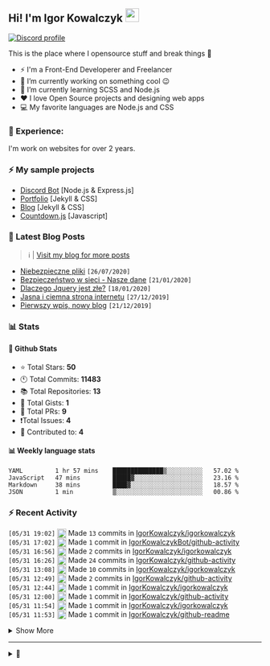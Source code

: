 <!-- ## Hi! I'm Igor Kowalczyk 🖐️ -->
## Hi! I'm Igor Kowalczyk <img src="https://raw.githubusercontent.com/igorkowalczyk/igorkowalczyk/master/src/images/wave.gif" width="27px">

[![Discord profile](https://discord.c99.nl/widget/theme-3/440200028292907048.png)](https://discord.com/users/440200028292907048)

This is the place where I opensource stuff and break things :rofl:

- ⚡  I'm a Front-End Developerer and Freelancer
- 🔭 I’m currently working on something cool :wink:
- 🌱 I’m currently learning SCSS and Node.js
- ❤️ I love Open Source projects and designing web apps
- 💻 My favorite languages are Node.js and CSS

### 💪 Experience:
I'm work on websites for over 2 years.

### ⚡ My sample projects

* [Discord Bot](https://github.com/aurolia-css/majo-rebuild) [Node.js & Express.js]
* [Portfolio](https://igorkowalczyk.github.io) [Jekyll & CSS] 
* [Blog](https://igorkowalczyk.github.io/blog) [Jekyll & CSS] 
* [Countdown.js](https://igorkowalczyk.github.io/countdown.js) [Javascript] 

### 📕 Latest Blog Posts
> ℹ️ | [Visit my blog for more posts](https://igorkowalczyk.github.io/blog)
<!-- FEED-START -->
   - [Niebezpieczne pliki](https://igorkowalczyk.github.io/blog/internet/2020/07/27/Niebezpieczne-pliki) `[26/07/2020]`
- [Bezpieczeństwo w sieci - Nasze dane](https://igorkowalczyk.github.io/blog/internet/2020/01/22/Bezpiecze%C5%84stwo-w-sieci-nasze-dane) `[21/01/2020]`
- [Dlaczego Jquery jest złe?](https://igorkowalczyk.github.io/blog/internet/programowanie/javascript/2020/01/19/Dlaczego-Jquery-jest-z%C5%82e) `[18/01/2020]`
- [Jasna i ciemna strona internetu](https://igorkowalczyk.github.io/blog/internet/2019/12/28/Jasna-i-ciemna-strona-internetu) `[27/12/2019]`
- [Pierwszy wpis, nowy blog](https://igorkowalczyk.github.io/blog/offtop/2019/12/22/Pierwszy-wpis,-nowy-blog) `[21/12/2019]`
<!-- Posts last updated on Mon May 31 2021 20:22:25 GMT+0000 (Coordinated Universal Time) -->
   <!-- FEED-END -->

### 📊 Stats

#### 🐙 Github Stats
<!-- STAT-START -->
  
  - ⭐ Total Stars: **50**
  - 🕚 Total Commits: **11483**
  - 📚 Total Repositories: **13**
  - 📖 Total Gists: **1**
  - 🚀 Total PRs: **9**
  - ❗Total Issues: **4**
  - 📝 Contributed to: **4**
  <!-- Stats last updated on Mon May 31 2021 20:22:25 GMT+0000 (Coordinated Universal Time) -->
  <!-- STAT-END -->

#### 📊 Weekly language stats
<!--START_SECTION:waka-->
```text
YAML         1 hr 57 mins    ██████████████▒░░░░░░░░░░   57.02 % 
JavaScript   47 mins         █████▓░░░░░░░░░░░░░░░░░░░   23.16 % 
Markdown     38 mins         ████▓░░░░░░░░░░░░░░░░░░░░   18.57 % 
JSON         1 min           ▒░░░░░░░░░░░░░░░░░░░░░░░░   00.86 % 
```
<!--END_SECTION:waka-->

### :zap: Recent Activity
<!--START_SECTION:activity-->
`[05/31 19:02]` <img alt="📝" src="https://github.com/cheesits456/github-activity-readme/raw/master/icons/commit.png" align="top" height="18"> Made `13` commits in [IgorKowalczyk/igorkowalczyk](https://github.com/IgorKowalczyk/igorkowalczyk)  
`[05/31 17:02]` <img alt="📝" src="https://github.com/cheesits456/github-activity-readme/raw/master/icons/commit.png" align="top" height="18"> Made `1` commit in [IgorKowalczykBot/github-activity](https://github.com/IgorKowalczykBot/github-activity)  
`[05/31 16:56]` <img alt="📝" src="https://github.com/cheesits456/github-activity-readme/raw/master/icons/commit.png" align="top" height="18"> Made `2` commits in [IgorKowalczyk/igorkowalczyk](https://github.com/IgorKowalczyk/igorkowalczyk)  
`[05/31 16:26]` <img alt="📝" src="https://github.com/cheesits456/github-activity-readme/raw/master/icons/commit.png" align="top" height="18"> Made `24` commits in [IgorKowalczyk/github-activity](https://github.com/IgorKowalczyk/github-activity)  
`[05/31 13:08]` <img alt="📝" src="https://github.com/cheesits456/github-activity-readme/raw/master/icons/commit.png" align="top" height="18"> Made `10` commits in [IgorKowalczyk/igorkowalczyk](https://github.com/IgorKowalczyk/igorkowalczyk)  
`[05/31 12:49]` <img alt="📝" src="https://github.com/cheesits456/github-activity-readme/raw/master/icons/commit.png" align="top" height="18"> Made `2` commits in [IgorKowalczyk/github-activity](https://github.com/IgorKowalczyk/github-activity)  
`[05/31 12:44]` <img alt="📝" src="https://github.com/cheesits456/github-activity-readme/raw/master/icons/commit.png" align="top" height="18"> Made `1` commit in [IgorKowalczyk/igorkowalczyk](https://github.com/IgorKowalczyk/igorkowalczyk)  
`[05/31 12:00]` <img alt="📝" src="https://github.com/cheesits456/github-activity-readme/raw/master/icons/commit.png" align="top" height="18"> Made `1` commit in [IgorKowalczyk/github-activity](https://github.com/IgorKowalczyk/github-activity)  
`[05/31 11:54]` <img alt="📝" src="https://github.com/cheesits456/github-activity-readme/raw/master/icons/commit.png" align="top" height="18"> Made `1` commit in [IgorKowalczyk/igorkowalczyk](https://github.com/IgorKowalczyk/igorkowalczyk)  
`[05/31 11:53]` <img alt="📝" src="https://github.com/cheesits456/github-activity-readme/raw/master/icons/commit.png" align="top" height="18"> Made `1` commit in [IgorKowalczyk/github-readme](https://github.com/IgorKowalczyk/github-readme)  

<details><summary>Show More</summary>

`[05/31 11:52]` <img alt="🍴" src="https://github.com/cheesits456/github-activity-readme/raw/master/icons/fork.png" align="top" height="18"> Forked [cheesits456/github-activity-readme](https://github.com/cheesits456/github-activity-readme) to [IgorKowalczyk/github-activity-readme](https://github.com/IgorKowalczyk/github-activity-readme)  
`[05/31 11:30]` <img alt="📝" src="https://github.com/cheesits456/github-activity-readme/raw/master/icons/commit.png" align="top" height="18"> Made `1` commit in [IgorKowalczyk/igorkowalczyk](https://github.com/IgorKowalczyk/igorkowalczyk)  
`[05/31 11:27]` <img alt="📝" src="https://github.com/cheesits456/github-activity-readme/raw/master/icons/commit.png" align="top" height="18"> Made `12` commits in [IgorKowalczyk/bin](https://github.com/IgorKowalczyk/bin)  
`[05/31 07:59]` <img alt="📝" src="https://github.com/cheesits456/github-activity-readme/raw/master/icons/commit.png" align="top" height="18"> Made `63` commits in [IgorKowalczyk/igorkowalczyk](https://github.com/IgorKowalczyk/igorkowalczyk)  
`[05/30 16:09]` <img alt="📝" src="https://github.com/cheesits456/github-activity-readme/raw/master/icons/commit.png" align="top" height="18"> Made `29` commits in [IgorKowalczyk/majobot](https://github.com/IgorKowalczyk/majobot)  
`[05/26 11:29]` <img alt="📝" src="https://github.com/cheesits456/github-activity-readme/raw/master/icons/commit.png" align="top" height="18"> Made `2` commits in [IgorKowalczyk/bin](https://github.com/IgorKowalczyk/bin)  
`[05/26 07:49]` <img alt="📝" src="https://github.com/cheesits456/github-activity-readme/raw/master/icons/commit.png" align="top" height="18"> Made `1` commit in [IgorKowalczyk/igorkowalczyk.github.io](https://github.com/IgorKowalczyk/igorkowalczyk.github.io)  
`[05/26 07:49]` <img alt="📝" src="https://github.com/cheesits456/github-activity-readme/raw/master/icons/commit.png" align="top" height="18"> Made `1` commit in [IgorKowalczyk/bin](https://github.com/IgorKowalczyk/bin)  
`[05/26 07:48]` <img alt="📝" src="https://github.com/cheesits456/github-activity-readme/raw/master/icons/commit.png" align="top" height="18"> Made `1` commit in [IgorKowalczyk/igorkowalczyk.github.io](https://github.com/IgorKowalczyk/igorkowalczyk.github.io)  
`[05/26 07:48]` <img alt="📝" src="https://github.com/cheesits456/github-activity-readme/raw/master/icons/commit.png" align="top" height="18"> Made `4` commits in [IgorKowalczyk/bin](https://github.com/IgorKowalczyk/bin)  
`[05/25 13:06]` <img alt="📝" src="https://github.com/cheesits456/github-activity-readme/raw/master/icons/commit.png" align="top" height="18"> Made `2` commits in [IgorKowalczyk/dotfiles](https://github.com/IgorKowalczyk/dotfiles)  
`[05/21 07:26]` <img alt="📝" src="https://github.com/cheesits456/github-activity-readme/raw/master/icons/commit.png" align="top" height="18"> Made `158` commits in [IgorKowalczyk/majobot](https://github.com/IgorKowalczyk/majobot)  

</details>
<!--END_SECTION:activity-->

---

<details>
 <summary>🥚</summary>
 <h5>The cake is a lie 🍰❤️</h5>
 <a href="https://igorkowalczyk.github.io"><img src="https://komarev.com/ghpvc/?username=igorkowalczyk&style=flat-square&color=333333" alt="Github profile views"></a>
</details>